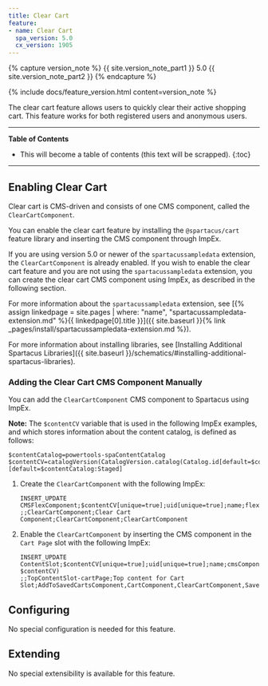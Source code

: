 ```yaml
---
title: Clear Cart
feature:
- name: Clear Cart
  spa_version: 5.0
  cx_version: 1905
---
```


{% capture version_note %}
{{ site.version_note_part1 }} 5.0 {{ site.version_note_part2 }}
{% endcapture %}

{% include docs/feature_version.html content=version_note %}

The clear cart feature allows users to quickly clear their active shopping cart. This feature works for both registered users and anonymous users.

***

**Table of Contents**

- This will become a table of contents (this text will be scrapped).
{:toc}

***

## Enabling Clear Cart

Clear cart is CMS-driven and consists of one CMS component, called the `ClearCartComponent`.

You can enable the clear cart feature by installing the `@spartacus/cart` feature library and inserting the CMS component through ImpEx.

If you are using version 5.0 or newer of the `spartacussampledata` extension, the `ClearCartComponent` is already enabled. If you wish to enable the clear cart feature and you are not using the `spartacussampledata` extension, you can create the clear cart CMS component using ImpEx, as described in the following section.

For more information about the `spartacussampledata` extension, see [{% assign linkedpage = site.pages | where: "name", "spartacussampledata-extension.md" %}{{ linkedpage[0].title }}]({{ site.baseurl }}{% link _pages/install/spartacussampledata-extension.md %}).

For more information about installing libraries, see [Installing Additional Spartacus Libraries]({{ site.baseurl }}/schematics/#installing-additional-spartacus-libraries).

### Adding the Clear Cart CMS Component Manually

You can add the `ClearCartComponent` CMS component to Spartacus using ImpEx.

**Note:** The `$contentCV` variable that is used in the following ImpEx examples, and which stores information about the content catalog, is defined as follows:

```text
$contentCatalog=powertools-spaContentCatalog
$contentCV=catalogVersion(CatalogVersion.catalog(Catalog.id[default=$contentCatalog]),CatalogVersion.version[default=Staged])[default=$contentCatalog:Staged]
```

1. Create the `ClearCartComponent` with the following ImpEx:

   ```text
   INSERT_UPDATE CMSFlexComponent;$contentCV[unique=true];uid[unique=true];name;flexType;&componentRef
   ;;ClearCartComponent;Clear Cart Component;ClearCartComponent;ClearCartComponent
   ```

1. Enable the `ClearCartComponent` by inserting the CMS component in the `Cart Page` slot with the following ImpEx:

   ```text
   INSERT_UPDATE ContentSlot;$contentCV[unique=true];uid[unique=true];name;cmsComponents(uid, $contentCV)
   ;;TopContentSlot-cartPage;Top content for Cart Slot;AddToSavedCartsComponent,CartComponent,ClearCartComponent,SaveForLaterComponent,ImportExportOrderEntriesComponent
   ```

## Configuring

No special configuration is needed for this feature.

## Extending

No special extensibility is available for this feature.
